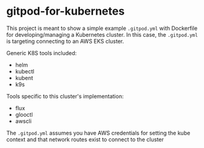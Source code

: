 # gitpod-for-kubernetes

This project is meant to show a simple example `.gitpod.yml` with Dockerfile for developing/managing a Kubernetes cluster. In this case, the `.gitpod.yml` is targeting connecting to an AWS EKS cluster.

Generic K8S tools included:
- helm
- kubectl
- kubent
- k9s

Tools specific to this cluster's implementation:
- flux
- glooctl
- awscli

The `.gitpod.yml` assumes you have AWS credentials for setting the kube context and that network routes exist to connect to the cluster
